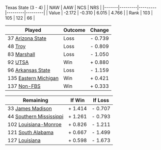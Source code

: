 Texas State (3 - 4)
|       |   NAW   |   AAW   |   NCS   |   NRS   |
|-------|---------|---------|---------|---------|
| Value |  -2.172 |  -0.310 |   6.015 |   4.766 |
| Rank  |     103 |     105 |     122 |      66 |

| Played                    | Outcome    |  Change  |
|---------------------------|------------|----------|
|  37 [Arizona State         ](ArizonaState.md)| Loss       | -  0.739 |
|  48 [Troy                  ](Troy.md)| Loss       | -  0.809 |
|  83 [Marshall              ](Marshall.md)| Loss       | -  1.050 |
|  92 [UTSA                  ](UTSA.md)| Win        | +  0.880 |
|  96 [Arkansas State        ](ArkansasState.md)| Loss       | -  1.159 |
| 135 [Eastern Michigan      ](EasternMichigan.md)| Win        | +  0.421 |
| 137 [Non-FBS               ](NonFBS.md)| Win        | +  0.333 |

| Remaining                 |  If Win  |  If Loss |
|---------------------------|----------|----------|
|  33 [James Madison         ](JamesMadison.md)| +  1.414 | -  0.707 |
|  44 [Southern Mississippi  ](SouthernMississippi.md)| +  1.261 | -  0.793 |
| 102 [Louisiana-Monroe      ](LouisianaMonroe.md)| +  0.826 | -  1.211 |
| 121 [South Alabama         ](SouthAlabama.md)| +  0.667 | -  1.499 |
| 127 [Louisiana             ](Louisiana.md)| +  0.598 | -  1.673 |

